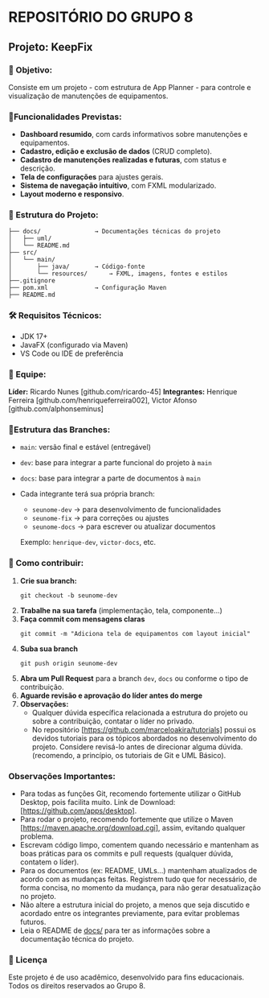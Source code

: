 # REPOSITÓRIO DO GRUPO 8

## Projeto: KeepFix

### 🎯 Objetivo:
Consiste em um projeto - com estrutura de App Planner - para controle e visualização de manutenções de equipamentos.

### 🧩Funcionalidades Previstas:
- **Dashboard resumido**, com cards informativos sobre manutenções e equipamentos.
- **Cadastro, edição e exclusão de dados** (CRUD completo).
- **Cadastro de manutenções realizadas e futuras**, com status e descrição.
- **Tela de configurações** para ajustes gerais.
- **Sistema de navegação intuitivo**, com FXML modularizado.
- **Layout moderno e responsivo**.

### 📁 Estrutura do Projeto:
```
├── docs/				→ Documentações técnicas do projeto
│	├── uml/
│	└── README.md
├── src/
│	└── main/
│		├── java/		→ Código-fonte
│		└── resources/		→ FXML, imagens, fontes e estilos
├──.gitignore
├── pom.xml				→ Configuração Maven
├── README.md
```

### 🛠️ Requisitos Técnicos:
- JDK 17+
- JavaFX (configurado via Maven)
- VS Code ou IDE de preferência

### 👥 Equipe:
**Líder:** Ricardo Nunes [github.com/ricardo-45]
**Integrantes:** Henrique Ferreira [github.com/henriqueferreira002], Victor Afonso [github.com/alphonseminus]

### 🌳Estrutura das Branches:
- `main`: versão final e estável (entregável)
- `dev`: base para integrar a parte funcional do projeto à `main`
- `docs`: base para integrar a parte de documentos à `main`
- Cada integrante terá sua própria branch:
  - `seunome-dev` → para desenvolvimento de funcionalidades
  - `seunome-fix` → para correções ou ajustes
  - `seunome-docs` → para escrever ou atualizar documentos
  
  Exemplo: `henrique-dev`, `victor-docs`, etc.

### 🚀 Como contribuir:
1. **Crie sua branch:**
	```
	git checkout -b seunome-dev
	```
2. **Trabalhe na sua tarefa** (implementação, tela, componente...)
3. **Faça commit com mensagens claras**
	```
	git commit -m "Adiciona tela de equipamentos com layout inicial"
	```
4. **Suba sua branch**
	```
	git push origin seunome-dev
	```
5. **Abra um Pull Request** para a branch `dev`, `docs` ou conforme o tipo de contribuição.
6. **Aguarde revisão e aprovação do líder antes do merge**
7. **Observações:**
	- Qualquer dúvida específica relacionada a estrutura do projeto ou sobre a contribuição, contatar o líder no privado.
	- No repositório [https://github.com/marceloakira/tutorials] possui os devidos tutoriais para os tópicos abordados no desenvolvimento do projeto. Considere revisá-lo antes de direcionar alguma dúvida. (recomendo, a princípio, os tutoriais de Git e UML Básico).

### Observações Importantes:
- Para todas as funções Git, recomendo fortemente utilizar o GitHub Desktop, pois facilita muito. Link de Download: [https://github.com/apps/desktop].
- Para rodar o projeto, recomendo fortemente que utilize o Maven [https://maven.apache.org/download.cgi], assim, evitando qualquer problema.
- Escrevam código limpo, comentem quando necessário e mantenham as boas práticas para os commits e pull requests (qualquer dúvida, contatem o líder).
- Para os documentos (ex: README, UMLs...) mantenham atualizados de acordo com as mudanças feitas. Registrem tudo que for necessário, de forma concisa, no momento da mudança, para não gerar desatualização no projeto.
- Não altere a estrutura inicial do projeto, a menos que seja discutido e acordado entre os integrantes previamente, para evitar problemas futuros.
- Leia o README de [docs/](.docs/) para ter as informações sobre a documentação técnica do projeto.

### 📄 Licença
Este projeto é de uso acadêmico, desenvolvido para fins educacionais. Todos os direitos reservados ao Grupo 8.
